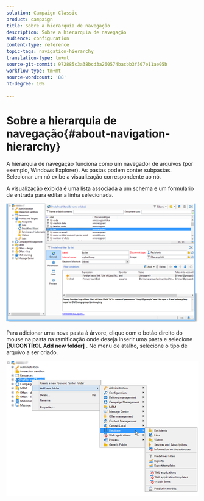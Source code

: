 ```yaml
---
solution: Campaign Classic
product: campaign
title: Sobre a hierarquia de navegação
description: Sobre a hierarquia de navegação
audience: configuration
content-type: reference
topic-tags: navigation-hierarchy
translation-type: tm+mt
source-git-commit: 972885c3a38bcd3a260574bacbb3f507e11ae05b
workflow-type: tm+mt
source-wordcount: '88'
ht-degree: 10%

---
```



# Sobre a hierarquia de navegação{#about-navigation-hierarchy}

A hierarquia de navegação funciona como um navegador de arquivos (por exemplo, Windows Explorer). As pastas podem conter subpastas. Selecionar um nó exibe a visualização correspondente ao nó.

A visualização exibida é uma lista associada a um schema e um formulário de entrada para editar a linha selecionada.

![](assets/d_ncs_integration_navigation.png)

Para adicionar uma nova pasta à árvore, clique com o botão direito do mouse na pasta na ramificação onde deseja inserir uma pasta e selecione **[!UICONTROL Add new folder]** . No menu de atalho, selecione o tipo de arquivo a ser criado.

![](assets/d_ncs_integration_navigation_create.png)

